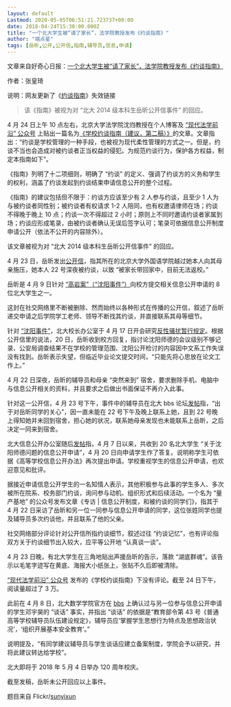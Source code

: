 ```yaml
---
layout: default
Lastmod: 2020-05-05T06:51:21.723737+00:00
date: 2018-04-24T15:30:00.000Z
title: "一个北大学生被“请了家长”，法学院教授发布《约谈指南》"
author: "端点星"
tags: [岳昕,公开,公开信,指南,辅导员,信息,申请]
---
```


文章来自好奇心日报：[一个北大学生被“请了家长”，法学院教授发布《约谈指南》](https://www.qdaily.com/articles/52503.html)

作者：张皇琦

说明：网友更新了《[约谈指南](https://zine.la/article/1e02ef68471f11e8860b00163e0c1eb6)》失效链接

> 该《指南》被视为对 “北大 2014 级本科生岳昕公开信事件” 的回应。

4 月 24 日上午 10 点左右，北京大学法学院沈岿教授在个人博客及 [“现代法学前沿” 公众号](https://mp.weixin.qq.com/s/4luS4b6bWuL9ecCB4qZrEg) 上贴出一篇名为[《学校约谈指南（建议，第二稿）》](https://info-cn.github.io/Terminus/archive/2018/04/24/drunk-tea-advices.html)的文章。文章指出：“约谈是学校管理的一种手段，也被视为现代柔性管理的方式之一。但是，约谈不当也会造成对被约谈者正当权益的侵犯。为规范约谈行为，保护各方权益，制定本指南如下”。

《指南》列明了十二项细则，明确了 “约谈” 的定义、强调了约谈方的义务和学生的权利，涵盖了约谈发起到约谈结束申请信息公开的整个过程。

《指南》的建议包括但不限于：约谈方应该至少有 2 人参与约谈，且至少 1 人为与被约谈者同性别；被约谈者有权请求 1-2 人陪同，也有权邀请律师在场；约谈不得晚于晚上 10 点；约谈一次不得超过 2 小时；原则上不同时邀请约谈者家属到场；约谈应形成笔录，由被约谈者确认无误后签字认可；笔录可依据信息公开制度申请公开（依法不公开的内容除外）。

该文章被视为对 “北大 2014 级本科生岳昕公开信事件” 的回应。

4 月 23 日，岳昕发出[公开信](https://github.com/sikaozhe1997/Xin-Yue)，指其所在的北京大学外国语学院越过她本人向其母亲施压，她本人 22 号深夜被约谈，以致 “被家长带回家中，目前无法返校。”

岳昕是 4 月 9 日针对 [“高岩案”（“沈阳事件”）](http://wemedia.ifeng.com/55713394/wemedia.shtml)向校方提交相关信息公开申请的 8 位北大学生之一。

这封在社交网络里不断被删除、然而始终以各种形式在传播的公开信，叙述了岳昕递交申请之后学院学工老师、领导不断找其约谈，并直接联系其母等细节。

针对 [“沈阳事件”](http://wemedia.ifeng.com/55713394/wemedia.shtml)，北大校长办公室于 4 月 17 日开会研究[反性骚扰暂行规定](http://pkunews.pku.edu.cn/xwzh/2018-04/19/content_302114.htm)。根据公开信里的说法，20 日，岳昕收到校方回复，指讨论沈阳师德的会议级别不够记录、公安局调查结果不在学校的管理范围、沈阳公开检讨的内容因中文系工作失误没有找到。岳昕表示失望，但临近毕业论文提交时间，“只能先将心思放在论文工作上。”

4 月 22 日深夜，岳昕的辅导员和母亲 “突然来到” 宿舍，要求删除手机、电脑中与信息公开相关的资料，并且要求之后做出书面保证不再介入此事。

针对这一公开信，4 月 23 号下午，事件中的辅导员在北大 bbs 论坛[发帖](https://bbs.pku.edu.cn/v2/post-read.php?bid=64&threadid=16393718)指，“出于对岳昕同学的关心”，因一直未能在 22 号下午及晚上联系上她，且到 22 号晚上得知她并未回到宿舍，担心她的状况，联系她母亲发现也未能联系上岳昕，之后决定一同来到宿舍。

北大信息公开办公室随后[发帖](https://bbs.pku.edu.cn/v2/post-read.php?bid=438&threadid=16393988)指，4 月 7 日以来，共收到 20 名北大学生 “关于沈阳师德问题的信息公开申请”，4 月 20 日向申请学生作了答复。说明称学生可依据《高等学校信息公开办法》再次提出申请。学校重视学生的信息公开申请，也欢迎意见和批评。

据接近申请信息公开学生的一名知情人表示，其他积极参与此事的学生多人、多次被所在院系、校务部门约谈，询问参与动机、组织形式和后续活动。一个名为 “量产基地” 的公众号发布文章《专访 | 信息公开制度，和被约谈的同学们》，指其于 4 月 22 日采访了岳昕和另一位一同参与信息公开申请的同学，这位张姓同学也提及辅导员多次约谈他，并且联系了他的父亲。

社交网络部分评论针对公开信所指约谈细节，叙述过往 “约谈记忆”，也有评论指双方关于约谈细节出入较大，应平等公开地 “认真谈一谈”。

4 月 23 日晚，有北大学生在三角地贴出声援岳昕的告示，落款 “湖底群魂”。该告示以毛笔字迹写在黄底、海报大小纸张上，张贴不久后即被清除。

[“现代法学前沿” 公众号](https://mp.weixin.qq.com/s/4luS4b6bWuL9ecCB4qZrEg) 发布的《学校约谈指南》下没有评论。截至 24 日下午，阅读量超过了 3 万。

此前在 4 月 8 日，北大数学学院官方在 [bbs](https://bbs.pku.edu.cn/v2/post-read.php?bid=51&threadid=16379102) 上确认过与另一位参与信息公开申请的学生邓宇昊的 “谈话” 事实，并指出 “谈话” 的依据是“教育部令第 43 号《普通高等学校辅导员队伍建设规定》，辅导员应‘掌握学生思想行为特点及思想政治状况’，‘组织开展基本安全教育’。”

说明提及，“有同学建议辅导员与学生谈话应建立备案制度，学院会予以研究，并将此建议转达给学校”。

北大即将于 2018 年 5 月 4 日举办 120 周年校庆。

截至发稿，岳昕未公开回应以上事件。

题目来自 Flickr/[sunyixun](https://www.flickr.com/photos/sunyixun/7195649052/)

